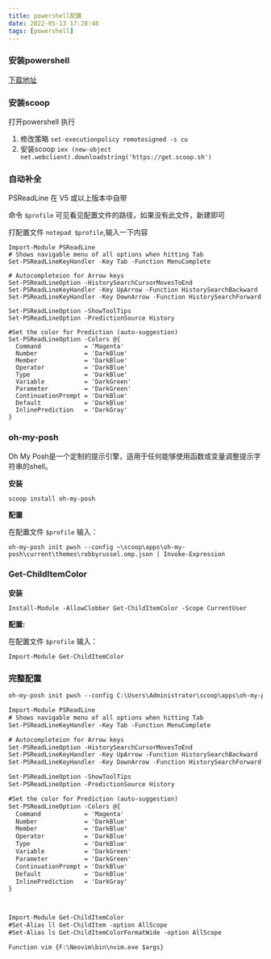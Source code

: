 ```yaml
---
title: powershell配置
date: 2022-05-13 17:28:48
tags: [powershell]
---
```


### 安装powershell

[下载地址](https://github.com/PowerShell/PowerShell/releases)

### 安装scoop

打开powershell 执行

1. 修改策略
`set-executionpolicy remotesigned -s cu`
2. 安装scoop
`iex (new-object net.webclient).downloadstring('https://get.scoop.sh')`

### 自动补全

PSReadLine 在 V5 或以上版本中自带

命令 `$profile` 可见看见配置文件的路径，如果没有此文件，新建即可

打配置文件 `notepad $profile`,输入一下内容

```shell
Import-Module PSReadLine
# Shows navigable menu of all options when hitting Tab
Set-PSReadLineKeyHandler -Key Tab -Function MenuComplete

# Autocompleteion for Arrow keys
Set-PSReadLineOption -HistorySearchCursorMovesToEnd
Set-PSReadLineKeyHandler -Key UpArrow -Function HistorySearchBackward
Set-PSReadLineKeyHandler -Key DownArrow -Function HistorySearchForward

Set-PSReadLineOption -ShowToolTips
Set-PSReadLineOption -PredictionSource History

#Set the color for Prediction (auto-suggestion)
Set-PSReadLineOption -Colors @{
  Command            = 'Magenta'
  Number             = 'DarkBlue'
  Member             = 'DarkBlue'
  Operator           = 'DarkBlue'
  Type               = 'DarkBlue'
  Variable           = 'DarkGreen'
  Parameter          = 'DarkGreen'
  ContinuationPrompt = 'DarkBlue'
  Default            = 'DarkBlue'
  InlinePrediction   = 'DarkGray'
}
```


### oh-my-posh
Oh My Posh是一个定制的提示引擎，适用于任何能够使用函数或变量调整提示字符串的shell。

**安装**

`scoop install oh-my-posh`

**配置**

在配置文件 `$profile` 输入：

```shell
oh-my-posh init pwsh --config ~\scoop\apps\oh-my-posh\current\themes\robbyrussel.omp.json | Invoke-Expression
```


### Get-ChildItemColor 

**安装**

`Install-Module -AllowClobber Get-ChildItemColor -Scope CurrentUser`

**配置:**

在配置文件 `$profile` 输入：

`Import-Module Get-ChildItemColor`







### 完整配置

```txt
oh-my-posh init pwsh --config C:\Users\Administrator\scoop\apps\oh-my-posh\current\themes\robbyrussel.omp.json | Invoke-Expression

Import-Module PSReadLine
# Shows navigable menu of all options when hitting Tab
Set-PSReadLineKeyHandler -Key Tab -Function MenuComplete

# Autocompleteion for Arrow keys
Set-PSReadLineOption -HistorySearchCursorMovesToEnd
Set-PSReadLineKeyHandler -Key UpArrow -Function HistorySearchBackward
Set-PSReadLineKeyHandler -Key DownArrow -Function HistorySearchForward

Set-PSReadLineOption -ShowToolTips
Set-PSReadLineOption -PredictionSource History

#Set the color for Prediction (auto-suggestion)
Set-PSReadLineOption -Colors @{
  Command            = 'Magenta'
  Number             = 'DarkBlue'
  Member             = 'DarkBlue'
  Operator           = 'DarkBlue'
  Type               = 'DarkBlue'
  Variable           = 'DarkGreen'
  Parameter          = 'DarkGreen'
  ContinuationPrompt = 'DarkBlue'
  Default            = 'DarkBlue'
  InlinePrediction   = 'DarkGray'
}



Import-Module Get-ChildItemColor
#Set-Alias ll Get-ChildItem -option AllScope
#Set-Alias ls Get-ChildItemColorFormatWide -option AllScope

Function vim {F:\Neovim\bin\nvim.exe $args}

```